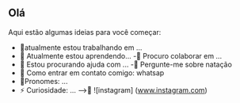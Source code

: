   ## Olá

 Aqui estão algumas ideias para você começar:

-  🤠atualmente estou trabalhando em ...
- 🤠 Atualmente estou aprendendo...
-🤠 Procuro colaborar em ...
- 🤠 Estou procurando ajuda com ...
-🤠 Pergunte-me sobre natação
- 🤠 Como entrar em contato comigo: whatsap
-  🤠Pronomes: ...
- ⚡ Curiosidade: ...
-->🤠
  ![instagram] (www.instagram.com)
